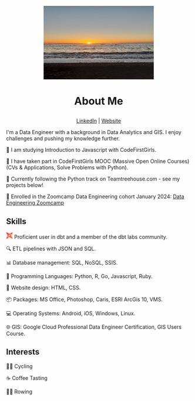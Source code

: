 <p align="center">
  <img src="rowing.JPG" alt="Rowing Image" width="300" height="200">
</p>

# <p align="center">About Me</p>

<p align="center">
  <a href="https://www.linkedin.com/in/lucy-bufton-23b8b827b/">LinkedIn</a> | <a href="#">Website</a>
</p>

I'm a Data Engineer with a background in Data Analytics and GIS. I enjoy challenges and pushing my knowledge further.

🦄 I am studying Introduction to Javascript with CodeFirstGirls.

🦄 I have taken part in CodeFirstGirls MOOC (Massive Open Online Courses) (CVs & Applications, Solve Problems with Python).

🦄 Currently following the Python track on Teamtreehouse.com - see my projects below!

🦄 Enrolled in the Zoomcamp Data Engineering cohort January 2024: [Data Engineering Zoomcamp](https://github.com/DataTalksClub/data-engineering-zoomcamp)

## Skills

<img src="images/dbt.png" alt="DBT Emoji" width="18" height="18"> Proficient user in dbt and a member of the dbt labs community.

🔍 ETL pipelines with JSON and SQL.

📊 Database management: SQL, NoSQL, SSIS.

🚀 Programming Languages: Python, R, Go, Javascript, Ruby.

🎨 Website design: HTML, CSS.

📦 Packages: MS Office, Photoshop, Caris, ESRI ArcGis 10, VMS.

💻 Operating Systems: Android, iOS, Windows, Linux.

🌐 GIS: Google Cloud Professional Data Engineer Certification, GIS Users Course.

## Interests

🚴‍♂️ Cycling

☕ Coffee Tasting

🚣‍♀️ Rowing
